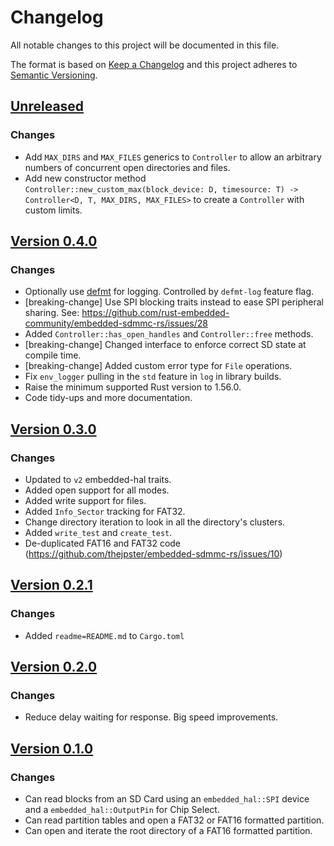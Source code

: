 # Changelog

All notable changes to this project will be documented in this file.

The format is based on [Keep a Changelog](http://keepachangelog.com/en/1.0.0/)
and this project adheres to [Semantic Versioning](http://semver.org/spec/v2.0.0.html).

## [Unreleased]

[Unreleased]: https://github.com/rust-embedded-community/embedded-sdmmc-rs/compare/v0.4.0...develop

### Changes
- Add `MAX_DIRS` and `MAX_FILES` generics to `Controller` to allow an arbitrary numbers of concurrent open directories and files.
- Add new constructor method `Controller::new_custom_max(block_device: D, timesource: T) -> Controller<D, T, MAX_DIRS, MAX_FILES>`
  to create a `Controller` with custom limits.

## [Version 0.4.0](https://github.com/rust-embedded-community/embedded-sdmmc-rs/releases/tag/v0.4.0)

### Changes
- Optionally use [defmt](https://github.com/knurling-rs/defmt) for logging.
    Controlled by `defmt-log` feature flag.
- [breaking-change] Use SPI blocking traits instead to ease SPI peripheral sharing.
  See: https://github.com/rust-embedded-community/embedded-sdmmc-rs/issues/28
- Added `Controller::has_open_handles` and `Controller::free` methods.
- [breaking-change] Changed interface to enforce correct SD state at compile time.
- [breaking-change] Added custom error type for `File` operations.
- Fix `env_logger` pulling in the `std` feature in `log` in library builds.
- Raise the minimum supported Rust version to 1.56.0.
- Code tidy-ups and more documentation.

## [Version 0.3.0](https://github.com/rust-embedded-community/embedded-sdmmc-rs/releases/tag/v0.3.0)

### Changes

* Updated to `v2` embedded-hal traits.
* Added open support for all modes.
* Added write support for files.
* Added `Info_Sector` tracking for FAT32.
* Change directory iteration to look in all the directory's clusters.
* Added `write_test` and `create_test`.
* De-duplicated FAT16 and FAT32 code (https://github.com/thejpster/embedded-sdmmc-rs/issues/10)

## [Version 0.2.1](https://github.com/rust-embedded-community/embedded-sdmmc-rs/releases/tag/v0.2.1)

### Changes

* Added `readme=README.md` to `Cargo.toml`

## [Version 0.2.0](https://github.com/rust-embedded-community/embedded-sdmmc-rs/releases/tag/v0.2.0)

### Changes

* Reduce delay waiting for response. Big speed improvements.

## [Version 0.1.0](https://github.com/rust-embedded-community/embedded-sdmmc-rs/releases/tag/v0.1.1)

### Changes

* Can read blocks from an SD Card using an `embedded_hal::SPI` device and a
  `embedded_hal::OutputPin` for Chip Select.
* Can read partition tables and open a FAT32 or FAT16 formatted partition.
* Can open and iterate the root directory of a FAT16 formatted partition.

